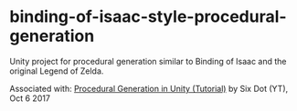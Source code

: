 # binding-of-isaac-style-procedural-generation
Unity project for procedural generation similar to Binding of Isaac and the original Legend of Zelda.

Associated with: [Procedural Generation in Unity (Tutorial)](https://www.youtube.com/watch?v=nADIYwgKHv4) by Six Dot (YT), Oct 6 2017
